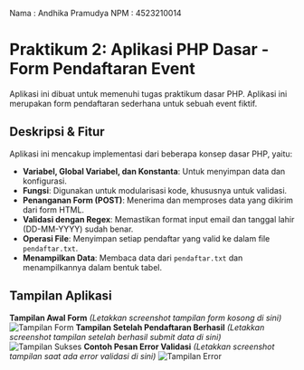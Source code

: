 Nama : Andhika Pramudya
NPM  : 4523210014

# Praktikum 2: Aplikasi PHP Dasar - Form Pendaftaran Event
Aplikasi ini dibuat untuk memenuhi tugas praktikum dasar PHP. Aplikasi ini
merupakan form pendaftaran sederhana untuk sebuah event fiktif.
## Deskripsi & Fitur
Aplikasi ini mencakup implementasi dari beberapa konsep dasar PHP, yaitu:
- **Variabel, Global Variabel, dan Konstanta**: Untuk menyimpan data dan
konfigurasi.
- **Fungsi**: Digunakan untuk modularisasi kode, khususnya untuk validasi.
- **Penanganan Form (POST)**: Menerima dan memproses data yang dikirim dari
form HTML.
- **Validasi dengan Regex**: Memastikan format input email dan tanggal
  lahir (DD-MM-YYYY) sudah benar.
- **Operasi File**: Menyimpan setiap pendaftar yang valid ke dalam file
`pendaftar.txt`.
- **Menampilkan Data**: Membaca data dari `pendaftar.txt` dan
menampilkannya dalam bentuk tabel.
## Tampilan Aplikasi
**Tampilan Awal Form**
*(Letakkan screenshot tampilan form kosong di sini)*
![Tampilan Form](<img width="1090" height="449" alt="image" src="https://github.com/user-attachments/assets/0750564f-a008-4e55-a48a-6fe730269b0f" />
)
**Tampilan Setelah Pendaftaran Berhasil**
*(Letakkan screenshot tampilan setelah berhasil submit data di sini)*
![Tampilan Sukses](<img width="1184" height="557" alt="image" src="https://github.com/user-attachments/assets/7d5c967c-dbbc-43fe-832d-f94100433df5" />
)
**Contoh Pesan Error Validasi**
*(Letakkan screenshot tampilan saat ada error validasi di sini)*
![Tampilan Error](<img width="1307" height="591" alt="image" src="https://github.com/user-attachments/assets/d46130ca-6823-4e41-9838-084bdad84d3c" />
)
